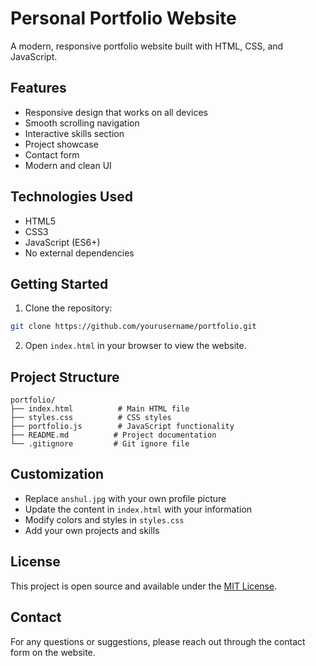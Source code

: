# Personal Portfolio Website

A modern, responsive portfolio website built with HTML, CSS, and JavaScript.

## Features

- Responsive design that works on all devices
- Smooth scrolling navigation
- Interactive skills section
- Project showcase
- Contact form
- Modern and clean UI

## Technologies Used

- HTML5
- CSS3
- JavaScript (ES6+)
- No external dependencies

## Getting Started

1. Clone the repository:
```bash
git clone https://github.com/yourusername/portfolio.git
```

2. Open `index.html` in your browser to view the website.

## Project Structure

```
portfolio/
├── index.html          # Main HTML file
├── styles.css          # CSS styles
├── portfolio.js        # JavaScript functionality
├── README.md          # Project documentation
└── .gitignore         # Git ignore file
```

## Customization

- Replace `anshul.jpg` with your own profile picture
- Update the content in `index.html` with your information
- Modify colors and styles in `styles.css`
- Add your own projects and skills

## License

This project is open source and available under the [MIT License](LICENSE).

## Contact

For any questions or suggestions, please reach out through the contact form on the website. 